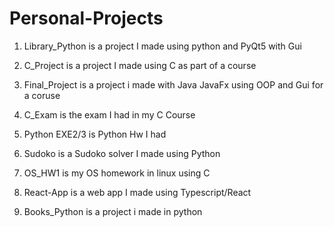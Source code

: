 # Personal-Projects

1) Library_Python is a project I made using python and PyQt5 with Gui

2) C_Project is a project I made using C as part of a course

3) Final_Project is a project i made with Java JavaFx using OOP and Gui for a coruse

4) C_Exam is the exam I had in my C Course

5) Python EXE2/3 is Python Hw I had

6) Sudoko is a Sudoko solver I made using Python

7) OS_HW1 is my OS homework in linux using C

8) React-App is a web app I made using Typescript/React

9) Books_Python is a project i made in python
